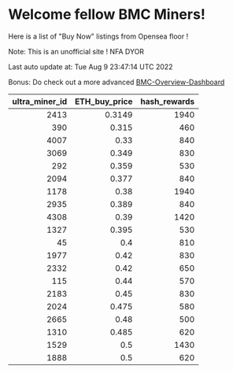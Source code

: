 # Welcome fellow BMC Miners!
Here is a list of "Buy Now" listings from Opensea floor !

Note: This is an unofficial site ! NFA DYOR

Last auto update at: Tue Aug  9 23:47:14 UTC 2022

Bonus: Do check out a more advanced [BMC-Overview-Dashboard](https://dune.com/defifunk/BMC-Overview-Dashboard)


|   ultra_miner_id |   ETH_buy_price |   hash_rewards |
|-----------------:|----------------:|---------------:|
|             2413 |          0.3149 |           1940 |
|              390 |          0.315  |            460 |
|             4007 |          0.33   |            840 |
|             3069 |          0.349  |            830 |
|              292 |          0.359  |            530 |
|             2094 |          0.377  |            840 |
|             1178 |          0.38   |           1940 |
|             2935 |          0.389  |            840 |
|             4308 |          0.39   |           1420 |
|             1327 |          0.395  |            530 |
|               45 |          0.4    |            810 |
|             1977 |          0.42   |            830 |
|             2332 |          0.42   |            650 |
|              115 |          0.44   |            570 |
|             2183 |          0.45   |            830 |
|             2024 |          0.475  |            580 |
|             2665 |          0.48   |            500 |
|             1310 |          0.485  |            620 |
|             1529 |          0.5    |           1430 |
|             1888 |          0.5    |            620 |